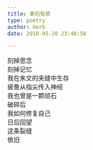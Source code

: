 ```yaml
---  
title: 篆刻有感  
type: poetry  
author: Herb  
date: 2018-05-20 23:48:58  

---  
```

刻掉思念  
刻掉记忆  
我在朱文的夹缝中生存  
疲惫从指尖传入神经  
我也曾是一颗顽石    
破碎后  
我如何修复自己  
日后回望  
这条裂缝  
依旧